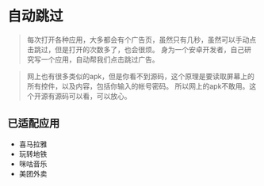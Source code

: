  # 自动跳过

> 每次打开各种应用，大多都会有个广告页，虽然只有几秒，虽然可以手动点击跳过，但是打开的次数多了，也会很烦。
> 身为一个安卓开发者，自己研究写一个应用，自动帮我们点击跳过广告。

> 网上也有很多类似的apk，但是你看不到源码，这个原理是要读取屏幕上的所有控件，以及内容，包括你输入的帐号密码。
> 所以网上的apk不敢用。这个开源有源码可以看，可以放心。

## 已适配应用

* 喜马拉雅
* 玩转地铁
* 咪咕音乐
* 美团外卖